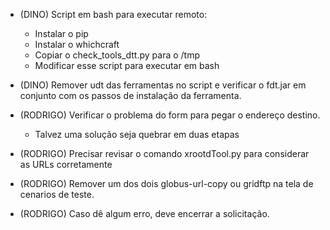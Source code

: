 - (DINO) Script em bash para executar remoto:
  - Instalar o pip 
  - Instalar o whichcraft
  - Copiar o check_tools_dtt.py para o /tmp
  - Modificar esse script para executar em bash

- (DINO) Remover udt das ferramentas no script e verificar o fdt.jar em conjunto com os passos de instalação da ferramenta.



- (RODRIGO) Verificar o problema do form para pegar o endereço destino.
  - Talvez uma solução seja quebrar em duas etapas



- (RODRIGO) Precisar revisar o comando xrootdTool.py para considerar as URLs corretamente
- (RODRIGO) Remover um dos dois globus-url-copy ou gridftp na tela de cenarios de teste.
- (RODRIGO) Caso dê algum erro, deve encerrar a solicitação.

